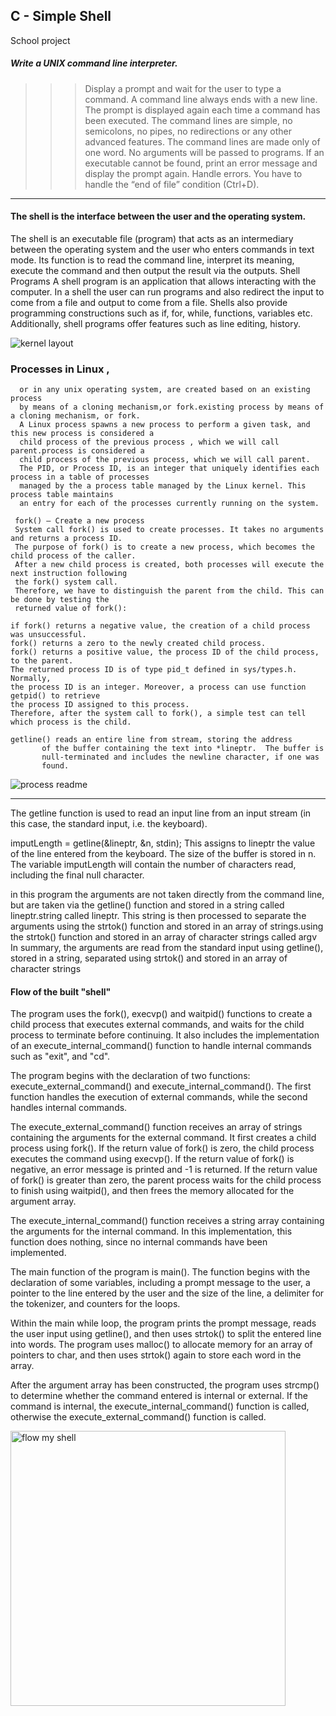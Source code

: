 ## C - Simple Shell		


School project 
##### Write a UNIX command line interpreter.


>>> Display a prompt and wait for the user to type a command. A command line always ends with a new line.
The prompt is displayed again each time a command has been executed.
The command lines are simple, no semicolons, no pipes, no redirections or any other advanced features.
The command lines are made only of one word. No arguments will be passed to programs.
If an executable cannot be found, print an error message and display the prompt again.
Handle errors.
You have to handle the “end of file” condition (Ctrl+D). 
-----------------------------------------------------------------------------------------------------------

#### The shell is the interface between the user and the operating system.

The shell is an executable file (program) that acts as an intermediary between the operating system and the user who enters
commands in text mode.
Its function is to read the command line, interpret its meaning, execute the command and then output the result via the outputs.
Shell Programs
A shell program is an application that allows interacting with the computer. In a shell the user 
can run programs and also redirect the input to come from a file and output to come from a 
file. Shells also provide programming constructions such as if, for, while, functions, variables 
etc. Additionally, shell programs offer features such as line editing, history.

![kernel layout](https://user-images.githubusercontent.com/124454895/234965806-232ecab7-9666-468d-8de1-029d39bed253.png)



### Processes in Linux ,
~~~
  or in any unix operating system, are created based on an existing process 
  by means of a cloning mechanism,or fork.existing process by means of a cloning mechanism, or fork.
  A Linux process spawns a new process to perform a given task, and this new process is considered a 
  child process of the previous process , which we will call parent.process is considered a
  child process of the previous process, which we will call parent.
  The PID, or Process ID, is an integer that uniquely identifies each process in a table of processes
  managed by the a process table managed by the Linux kernel. This process table maintains
  an entry for each of the processes currently running on the system. 

 fork() — Create a new process
 System call fork() is used to create processes. It takes no arguments and returns a process ID. 
 The purpose of fork() is to create a new process, which becomes the child process of the caller. 
 After a new child process is created, both processes will execute the next instruction following 
 the fork() system call. 
 Therefore, we have to distinguish the parent from the child. This can be done by testing the
 returned value of fork():

if fork() returns a negative value, the creation of a child process was unsuccessful.
fork() returns a zero to the newly created child process.
fork() returns a positive value, the process ID of the child process, to the parent. 
The returned process ID is of type pid_t defined in sys/types.h. Normally,
the process ID is an integer. Moreover, a process can use function getpid() to retrieve 
the process ID assigned to this process.
Therefore, after the system call to fork(), a simple test can tell which process is the child.

getline() reads an entire line from stream, storing the address
       of the buffer containing the text into *lineptr.  The buffer is
       null-terminated and includes the newline character, if one was
       found.
  ~~~
  
  
  ![process readme](https://user-images.githubusercontent.com/124454895/234963916-7dba232f-8948-4be6-90ce-3b2b2d8e7f76.png)

  ------------------------------------------------------------------------------------------------------------------------------
  
  The getline function is used to read an input line from an input stream (in this case, the standard input, i.e. the keyboard).
  
imputLength = getline(&lineptr, &n, stdin);
This assigns to lineptr the value of the line entered from the keyboard. The size of the buffer is stored in n.
 The variable imputLength will contain the number of characters read, including the final null character.

 in this program the arguments are not taken directly from the command line, but are taken via the getline() function and stored in a string 
 called lineptr.string called lineptr. This string is then processed to separate the arguments using the strtok() function and stored 
 in an array of strings.using the strtok() function and stored in an array of character strings called argv
 In summary, the arguments are read from the standard input using getline(), stored in a string, separated using strtok()
 and stored in an array of character strings


 #### Flow of the built "shell"
The program uses the fork(), execvp() and waitpid() functions to create a child process that executes external commands,
and waits for the child process to terminate before continuing. It also includes the implementation of an execute_internal_command() function to handle internal commands such as "exit",  and "cd".


The program begins with the declaration of two functions: execute_external_command() and execute_internal_command(). The first function handles 
the execution of external commands, while the second handles internal commands.

The execute_external_command() function receives an array of strings containing the arguments for the external command. It first creates a child process using fork(). If the return value of fork() is zero, the child process executes the command using execvp(). If the return value of fork() is negative, an error message is printed and -1 is returned. If the return value of fork() is greater than zero, the parent process waits for the child process to finish using waitpid(), and then frees the memory allocated for the argument array.

The execute_internal_command() function receives a string array containing the arguments for the internal command. In this implementation, this function does nothing, since no internal commands have been implemented.

The main function of the program is main(). The function begins with the declaration of some variables, including a prompt message to the user, a pointer to the line entered by the user and the size of the line, a delimiter for the tokenizer, and counters for the loops.

Within the main while loop, the program prints the prompt message, reads the user input using getline(), and then uses strtok() to split the entered line into words. The program uses malloc() to allocate memory for an array of pointers to char, and then uses strtok() again to store each word in the array.

After the argument array has been constructed, the program uses strcmp() to determine whether the command entered is internal or external. If the command is internal, the execute_internal_command() function is called, otherwise the execute_external_command() function is called.



<img width="440" alt="flow my shell" src="https://user-images.githubusercontent.com/124454895/235257036-40a8e350-7a85-4d7d-8a3d-79d8a6850189.png">

		  

